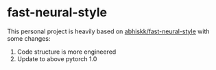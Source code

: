 # fast-neural-style

This personal  project is heavily based on [abhiskk/fast-neural-style](https://github.com/abhiskk/fast-neural-style) with some changes:

1. Code structure is more engineered
2. Update to above pytorch 1.0
